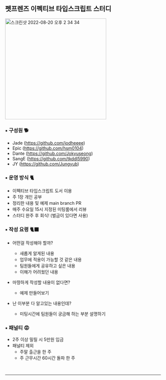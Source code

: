 ## 펫프렌즈 이펙티브 타입스크립트 스터디

<img width="327" alt="스크린샷 2022-08-20 오후 2 34 34" src="https://user-images.githubusercontent.com/75158767/185730775-3917f7e0-fdd1-47ab-89bb-17734930e326.png">

### ▪︎ 구성원 🐕
- Jade (https://github.com/jodheeee)
- Epic (https://github.com/hsm0104)
- Dante (https://github.com/Jokyuseong)
- SangE (https://github.com/tkddl5990)
- JY (https://github.com/Jungyub)

### ▪︎ 운영 방식 🐈
 - 이펙티브 타입스크립트 도서 이용
 - 주 1장 개인 공부
 - 정리한 내용 및 예제 main branch PR
 - 매주 수요일 15시 지정된 미팅룸에서 리뷰
 - 스터디 완주 후 회식! (벌금이 있다면 사용)

### ▪︎ 작성 요령 🐈‍⬛
 - 어떤걸 작성해야 할까?
   - 새롭게 알게된 내용
   - 업무에 적용이 가능할 것 같은 내용
   - 팀원들에게 공유하고 싶은 내용
   - 이해가 어려웠던 내용
 - 마땅하게 작성할 내용이 없다면?
   - 예제 만들어보기

- 난 이부분 다 알고있는 내용인데?
  - 미팅시간에 팀원들이 궁금해 하는 부분 설명하기
   
### ▪︎ 패널티 😡
 - 2주 이상 밀릴 시 5만원 입금
 - 패널티 제외
   - 주말 출근을 한 주
   - 주 근무시간 60시간 돌파 한 주


<br/>
<hr/>
